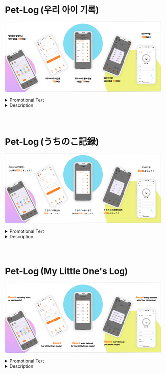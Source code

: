 # Pet-Log (우리 아이 기록)

![alt text](ka_android_graph_image.jpg)

<details><summary>Promotional Text<strong></strong></summary>

- 달력으로 미용 일정부터 예방 접종, 약 복용까지 쉽게 관리하세요!
질병이나 편식 등으로 건식 사료를 먹기 어려운 아이들도 걱정 마세요.
체중에 맞춰 필요한 칼로리를 계산하고, 수제 식사 재료별 칼로리도 확인할 수 있어요.
"Pet-Log~우리 아이 기록"으로 일정, 영양, 비용을 한 번에 관리해보세요!
</details>

<details><summary>Description<strong></strong></summary>

0. 신규 우리 아이 (펫) 등록

- 강아지 OR 고양이 선택
- 이미지 업로드 (사진첩 또는 카메라 촬영)
- 이름 (필수)
- 체중 (필수)
- 생일 (필수)
- 성별
- 중성화 여부
- 임신 중 (암컷 만)
- 자주가는 병원 명
- 자주가는 병원 번호
- 자주가는 애견 미용실
- 자주가는 애견 미용실 번호

1. 캘린더
   날짜를 클릭하고 할 일&한 일들을 기록

- 기록을 추가할 우리 아이 선택
- 메모 입력
- 스탬프 선택

1-1. 스탬프 편집
스탬프를 추가/수정/삭제

2. 영양

2-1. 사료
정기적으로 구매하는 사료의 정보를 입력

- 제조사
- 1일 당 주는 횟수
- 1회 당 주는 량 (gram)

2-2. 직접 만듬

우리 아이들의 식사를 직접 만드는 경우,
아래의 정보를 입력

- 1일 당 주는 량(gram)
- 1일 당 주는 야채 량 (gram)
- 1일 당 주는 단백질 량 (gram)

2-3. RER과 DER 확인
입력한 우리 아이의 정보를 토대로 측정된

RER 기초대사량과
DER (1일 당 필요한 에너지(kcal))을 확인

2-4. 칼로리 계산
식단을 추가해서 우리 아이의 한 끼 적정 칼로리를 계산

2-5. 식단 편집
식단을 추가/수정/삭제

3. 비용

우리 아이에게 사용힌 소비 내용을 기록

3-1. 소비 내용을 추가/삭제

- 카테고리
- 상품명
- 가격

3-2. 카테고리 당, 한 달 동안 사용한 소비 내용

3-3. 카테고리 편집
카테고리를 추가/수정/삭제

4. 설정

- 프로필 변경
- 스탬프 편집
- 식단 편집
- 카테고리 편집
- 언어 선택
  - 일본어
  - 영어

5. 우리 아이 추가
</details>

<br/><br/>

# Pet-Log (うちのこ記録)

![alt text](ja_android_graph_image_figma.jpg)

<details><summary>Promotional Text<strong></strong></summary>

- カレンダー上でトリミングの予定はもちろん予防注射や薬の実施などを管理できます。また、病気や偏食など様々な理由でドライフードが食べられない子たちに必見！体重から必要なカロリーを算出し、手作り食に便利な食材ごとのカロリー計算が可能です！
"Pet-Log〜うちのこ記録"で予定、栄養、費用をまとめて管理しましょう！ ※多頭飼いにも対応してます。
</details>

<details><summary>Description<strong></strong></summary>

0. 新規うちのこ（ペット）登録

- 犬又は猫を選択
- プロフィールアップロード(ライブラリ又はカメラ撮影)
- 名前(必須)
- 体重(必須)
- 誕生日(必須)
- 性別
  - 雄
    - 去勢
  - 雌
    - 避妊
    - 妊娠
- かかりつけ病院の名
- かかりつけ病院の電話番号
- かかりつけトリミングの名
- かかりつけトリミングの電話番号

1. カレンダー
   日付をクリックして、予定や実施したことを記録

- 記録を追加するうちのこを選択
- メモを入力
- スタンプを選択

1-1. スタンプ編集
スタンプを追加／修正／削除

2. 栄養

2-1. ドライ
定期的に買うドライフードの情報を入力

- メーカー
- 1 日にあたりの摂取回数
- 1 日にあたりの摂取量(gram)

2-2. 手作り

うちのこの食事を手作りする場合、
以下の情報を入力

- 1 日にあたりの摂取量(gram)
- 1 日にあたりの野菜の摂取量(gram)
- 1 日にあたりのタンパク質の摂取量(gram)

2-3. RER と DER 確認
入力したうちのこの情報に基づいて計算した
RER (基礎代謝量)と
DER (1 日にあたり必要なエネルギー(kcal))を確認

2-4. カロリー計算
献立を追加してうちのこの 1 食に適量カロリーを計算

2-5. 献立編集
献立を追加／修正／削除

3. 費用
   うちのこに使った費用の内訳を記録

3-1. 費用の内訳を追加／削除

- カテゴリ
- 商品の名
- 金額

3-2. カテゴリごとの 1 ヶ月に使った費用の内訳

3-3. カテゴリ編集
カテゴリを追加／修正／削除

4. 設定

- プロフィール編集
- スタンプ編集
- 献立編集
- カテゴリ編集
- 言語選択
  - 韓国語
  - 英語

5. うちのこ追加
</details>

<br/><br/>

# Pet-Log (My Little One's Log)

![alt text](en_android_graph_image_figma.jpg)

<details><summary>Promotional Text<strong></strong></summary>

- check schedules, track calories and plan handmade meals for pet who cant eat dry food due to illness or picky eating. Organize schedules nutrition costs all in one place!
</details>

<details><summary>Description<strong></strong></summary>

You can easily manage grooming schedules, vaccinations, and medication on the calendar. Perfect for pets who can't eat dry food due to illness or picky eating! Calculate the required calories based on their weight and check the calorie content of ingredients for homemade meals. With "Pet-Log~Our Pet Diary," manage schedules, nutrition, and expenses all in one place!

0. Enroll First My Little One 　(Pet)

- Select Dog Or Cat
- Upload Image (Take a photo OR Library)
- Name (Required)
- Weight (Required)
- BirthDay (Required)
- Gender
  - Male
    - Neutering
  - Female
    - Spaying
  - Pregent
- Name Of Regular Hospital
- Phone number Of Regular Hospital
- Name Of Regular Grooming
- Phone number Of Regular Grooming

1. Calendar
   Select Day and Record upcoming plans or past events

1-1. Edit Stamp

Create / Change / Delete Stamp

---

2. Nutrition

2-1. Feed
Enter the information of the feed you buy regularly

- Maker
- Number of serving Per Day
- Amount per day (kcal)

2-2. Handmake

If You make Your Little One's meals yourselves,
Enter the information below

- Amount per day (gram)
- Amount of vegetables per day (gram)
- Amount of protein per day (gram)

2-3. Check RER and DER

Check the measured RER (basal metabolism) and DER (Energy required per day (kcal)) based on the information of **Your Little One**

2-4. Calculate Kcal
Calculate the appropriate calories for a Your Little One’s grocery by adding meals

2-5. Edit Meal
Create / Change / Delete Meal

3. Cost

Record the consumption of Your Little One

3-1. Create / Delete Consumption

- Category
- Name of Product
- Price

3-2. Consumption used per category, per Month

3-3. Edit Category
Create / Change / Delete Category

4. Settings

- Change Profile
- Edit Stamp
- editing a diet
- Edit Category
- language selection
  - Korean
  - Japanese

5. Add Little Your One
</details>
